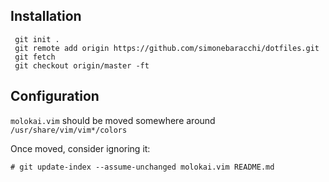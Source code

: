 ## Installation

     git init .
     git remote add origin https://github.com/simonebaracchi/dotfiles.git
     git fetch
     git checkout origin/master -ft

## Configuration

`molokai.vim` should be moved somewhere around `/usr/share/vim/vim*/colors`

Once moved, consider ignoring it:

`# git update-index --assume-unchanged molokai.vim README.md`

